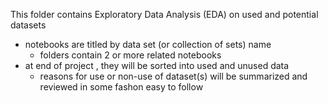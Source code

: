 This folder contains Exploratory Data Analysis (EDA) on used and potential datasets
  - notebooks are titled by data set (or collection of sets) name
      - folders contain 2 or more related notebooks 
  - at end of project , they will be sorted into used and unused data
      - reasons for use or non-use of dataset(s) will be summarized and reviewed in some fashon easy to follow
